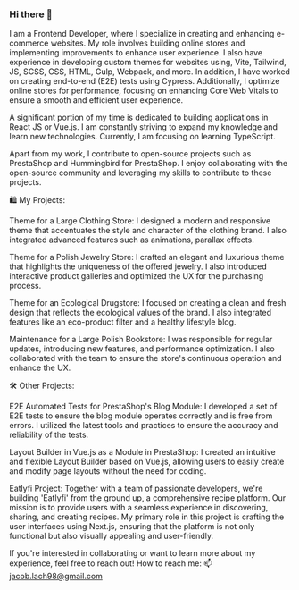 ### Hi there 👋

I am a Frontend Developer, where I specialize in creating and enhancing e-commerce websites. My role involves building online stores and implementing improvements to enhance user experience. 
I also have experience in developing custom themes for websites using, Vite, Tailwind, JS, SCSS, CSS, HTML, Gulp, Webpack, and more. 
In addition, I have worked on creating end-to-end (E2E) tests using Cypress. Additionally, I optimize online stores for performance, focusing on enhancing Core Web Vitals to ensure a smooth and efficient user experience.

A significant portion of my time is dedicated to building applications in React JS or Vue.js. I am constantly striving to expand my knowledge and learn new technologies. Currently, I am focusing on learning TypeScript.

Apart from my work, I contribute to open-source projects such as PrestaShop and Hummingbird for PrestaShop. I enjoy collaborating with the open-source community and leveraging my skills to contribute to these projects.

🛍️ My Projects:

Theme for a Large Clothing Store:
I designed a modern and responsive theme that accentuates the style and character of the clothing brand. I also integrated advanced features such as animations, parallax effects.

Theme for a Polish Jewelry Store:
I crafted an elegant and luxurious theme that highlights the uniqueness of the offered jewelry. I also introduced interactive product galleries and optimized the UX for the purchasing process.

Theme for an Ecological Drugstore:
I focused on creating a clean and fresh design that reflects the ecological values of the brand. I also integrated features like an eco-product filter and a healthy lifestyle blog.

Maintenance for a Large Polish Bookstore:
I was responsible for regular updates, introducing new features, and performance optimization. I also collaborated with the team to ensure the store's continuous operation and enhance the UX.

🛠️ Other Projects:

E2E Automated Tests for PrestaShop's Blog Module:
I developed a set of E2E tests to ensure the blog module operates correctly and is free from errors. I utilized the latest tools and practices to ensure the accuracy and reliability of the tests.

Layout Builder in Vue.js as a Module in PrestaShop:
I created an intuitive and flexible Layout Builder based on Vue.js, allowing users to easily create and modify page layouts without the need for coding.

Eatlyfi Project:
Together with a team of passionate developers, we're building 'Eatlyfi' from the ground up, a comprehensive recipe platform. Our mission is to provide users with a seamless experience in discovering, sharing, and creating recipes. My primary role in this project is crafting the user interfaces using Next.js, ensuring that the platform is not only functional but also visually appealing and user-friendly.

If you're interested in collaborating or want to learn more about my experience, feel free to reach out!
How to reach me: 📫 jacob.lach98@gmail.com

